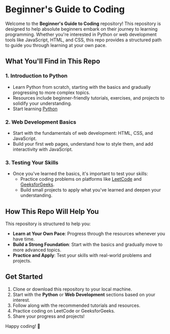 # Beginner's Guide to Coding

Welcome to the **Beginner's Guide to Coding** repository! This repository is designed to help absolute beginners embark on their journey to learning programming. Whether you're interested in Python or web development tools like JavaScript, HTML, and CSS, this repo provides a structured path to guide you through learning at your own pace.

## What You'll Find in This Repo

### 1. **Introduction to Python**
   - Learn Python from scratch, starting with the basics and gradually progressing to more complex topics.
   - Resources include beginner-friendly tutorials, exercises, and projects to solidify your understanding.
   - Start learning [Python](Python/Readme.md)

### 2. **Web Development Basics**
   - Start with the fundamentals of web development: HTML, CSS, and JavaScript.
   - Build your first web pages, understand how to style them, and add interactivity with JavaScript.

### 3. **Testing Your Skills**
   - Once you've learned the basics, it's important to test your skills:
     - Practice coding problems on platforms like [LeetCode](https://leetcode.com/) and [GeeksforGeeks](https://www.geeksforgeeks.org/).
     - Build small projects to apply what you've learned and deepen your understanding.

## How This Repo Will Help You

This repository is structured to help you:
- **Learn at Your Own Pace**: Progress through the resources whenever you have time.
- **Build a Strong Foundation**: Start with the basics and gradually move to more advanced topics.
- **Practice and Apply**: Test your skills with real-world problems and projects.

## Get Started

1. Clone or download this repository to your local machine.
2. Start with the **Python** or **Web Development** sections based on your interest.
3. Follow along with the recommended tutorials and resources.
4. Practice coding on LeetCode or GeeksforGeeks.
5. Share your progress and projects!

Happy coding! 🚀

